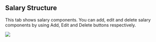 ## Salary Structure
  This tab shows salary components. You can add, edit and delete salary components by using Add, Edit and Delete buttons respectively.

  ![](http://docs.risersoft.com/hrmnirvana/ImagesExt/image8_217.jpg)
